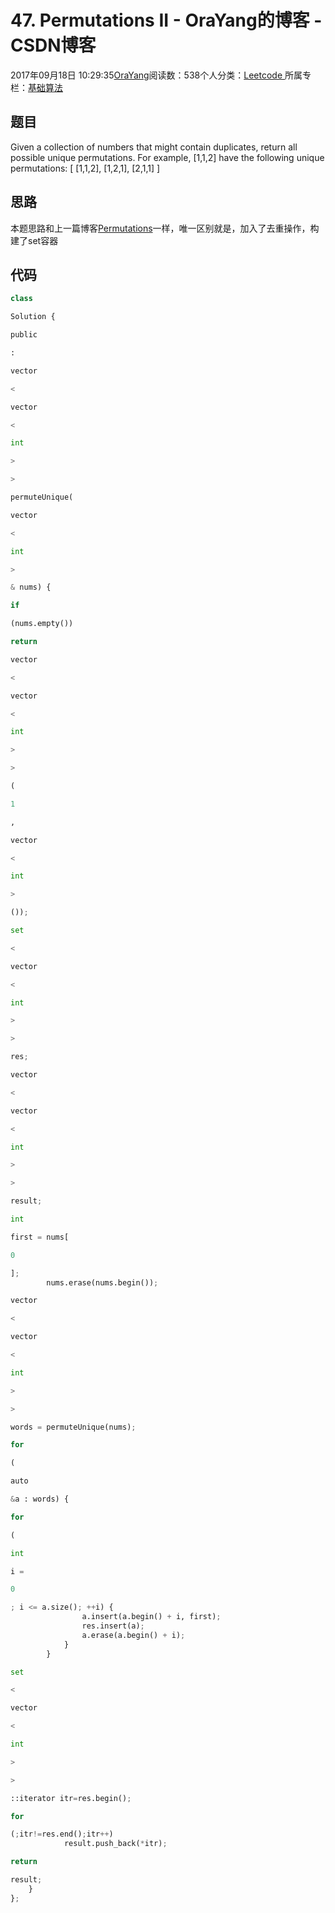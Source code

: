 
# 47. Permutations II - OraYang的博客 - CSDN博客

2017年09月18日 10:29:35[OraYang](https://me.csdn.net/u010665216)阅读数：538个人分类：[Leetcode																](https://blog.csdn.net/u010665216/article/category/7026962)
所属专栏：[基础算法](https://blog.csdn.net/column/details/16604.html)



## 题目
Given a collection of numbers that might contain duplicates, return all possible unique permutations.
For example,
[1,1,2] have the following unique permutations:
[
[1,1,2],
[1,2,1],
[2,1,1]
]
## 思路
本题思路和上一篇博客[Permutations](http://blog.csdn.net/u010665216/article/details/78016334)一样，唯一区别就是，加入了去重操作，构建了set容器
## 代码
```python
class
```
```python
Solution {
```
```python
public
```
```python
:
```
```python
vector
```
```python
<
```
```python
vector
```
```python
<
```
```python
int
```
```python
>
```
```python
>
```
```python
permuteUnique(
```
```python
vector
```
```python
<
```
```python
int
```
```python
>
```
```python
& nums) {
```
```python
if
```
```python
(nums.empty())
```
```python
return
```
```python
vector
```
```python
<
```
```python
vector
```
```python
<
```
```python
int
```
```python
>
```
```python
>
```
```python
(
```
```python
1
```
```python
,
```
```python
vector
```
```python
<
```
```python
int
```
```python
>
```
```python
());
```
```python
set
```
```python
<
```
```python
vector
```
```python
<
```
```python
int
```
```python
>
```
```python
>
```
```python
res;
```
```python
vector
```
```python
<
```
```python
vector
```
```python
<
```
```python
int
```
```python
>
```
```python
>
```
```python
result;
```
```python
int
```
```python
first = nums[
```
```python
0
```
```python
];
        nums.erase(nums.begin());
```
```python
vector
```
```python
<
```
```python
vector
```
```python
<
```
```python
int
```
```python
>
```
```python
>
```
```python
words = permuteUnique(nums);
```
```python
for
```
```python
(
```
```python
auto
```
```python
&a : words) {
```
```python
for
```
```python
(
```
```python
int
```
```python
i =
```
```python
0
```
```python
; i <= a.size(); ++i) {
                a.insert(a.begin() + i, first);
                res.insert(a);
                a.erase(a.begin() + i);
            }
        }
```
```python
set
```
```python
<
```
```python
vector
```
```python
<
```
```python
int
```
```python
>
```
```python
>
```
```python
::iterator itr=res.begin();
```
```python
for
```
```python
(;itr!=res.end();itr++)
            result.push_back(*itr);
```
```python
return
```
```python
result;
    }
};
```

